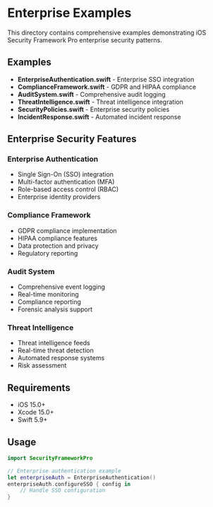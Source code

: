 # Enterprise Examples

This directory contains comprehensive examples demonstrating iOS Security Framework Pro enterprise security patterns.

## Examples

- **EnterpriseAuthentication.swift** - Enterprise SSO integration
- **ComplianceFramework.swift** - GDPR and HIPAA compliance
- **AuditSystem.swift** - Comprehensive audit logging
- **ThreatIntelligence.swift** - Threat intelligence integration
- **SecurityPolicies.swift** - Enterprise security policies
- **IncidentResponse.swift** - Automated incident response

## Enterprise Security Features

### Enterprise Authentication
- Single Sign-On (SSO) integration
- Multi-factor authentication (MFA)
- Role-based access control (RBAC)
- Enterprise identity providers

### Compliance Framework
- GDPR compliance implementation
- HIPAA compliance features
- Data protection and privacy
- Regulatory reporting

### Audit System
- Comprehensive event logging
- Real-time monitoring
- Compliance reporting
- Forensic analysis support

### Threat Intelligence
- Threat intelligence feeds
- Real-time threat detection
- Automated response systems
- Risk assessment

## Requirements

- iOS 15.0+
- Xcode 15.0+
- Swift 5.9+

## Usage

```swift
import SecurityFrameworkPro

// Enterprise authentication example
let enterpriseAuth = EnterpriseAuthentication()
enterpriseAuth.configureSSO { config in
    // Handle SSO configuration
}
``` 
